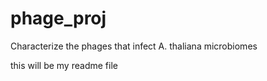 # phage_proj
Characterize the phages that infect A. thaliana microbiomes

this will be my readme file


